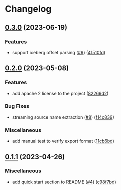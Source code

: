 # Changelog

## [0.3.0](https://github.com/contiamo/spark-prometheus-export/compare/v0.2.0...v0.3.0) (2023-06-19)


### Features

* support iceberg offset parsing ([#9](https://github.com/contiamo/spark-prometheus-export/issues/9)) ([41510fd](https://github.com/contiamo/spark-prometheus-export/commit/41510fd88193c6d82ff159622fab4b1c034e9a7c))

## [0.2.0](https://github.com/contiamo/spark-prometheus-export/compare/v0.1.1...v0.2.0) (2023-05-08)


### Features

* add apache 2 license to the project ([82269d2](https://github.com/contiamo/spark-prometheus-export/commit/82269d2073612b419ee7cd12c043a73f98c2e6be))


### Bug Fixes

* streaming source name extraction ([#8](https://github.com/contiamo/spark-prometheus-export/issues/8)) ([f14c839](https://github.com/contiamo/spark-prometheus-export/commit/f14c8394d02fcddb369f65fb6343816813564e6e))


### Miscellaneous

* add manual test to verify export format ([11cb6bd](https://github.com/contiamo/spark-prometheus-export/commit/11cb6bd94bfb49d039dfc3f978506cb7c94a7960))

## [0.1.1](https://github.com/contiamo/spark-prometheus-export/compare/v0.1.0...v0.1.1) (2023-04-26)


### Miscellaneous

* add quick start section to README ([#4](https://github.com/contiamo/spark-prometheus-export/issues/4)) ([c98f7bd](https://github.com/contiamo/spark-prometheus-export/commit/c98f7bddb3640af7bef471757aa5e192a2368ca7))
